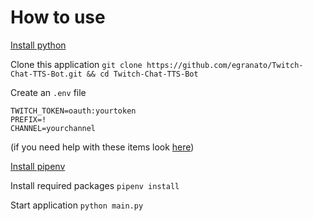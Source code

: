 # How to use
[Install python](https://www.python.org/downloads/)

Clone this application
`git clone https://github.com/egranato/Twitch-Chat-TTS-Bot.git && cd Twitch-Chat-TTS-Bot`

Create an `.env` file
```
TWITCH_TOKEN=oauth:yourtoken
PREFIX=!
CHANNEL=yourchannel
```
(if you need help with these items look [here](https://pypi.org/project/twitchio/))

[Install pipenv](https://pypi.org/project/pipenv/)

Install required packages
`pipenv install`

Start application
`python main.py`